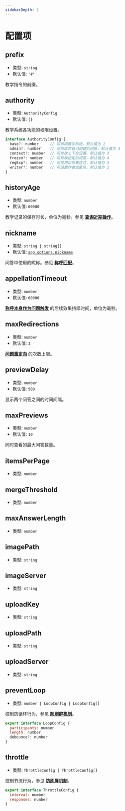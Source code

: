 ```yaml
---
sidebarDepth: 2
---
```


# 配置项

## prefix

- 类型: `string`
- 默认值: `'#'`

教学指令的前缀。

## authority

- 类型: `AuthorityConfig`
- 默认值: `{}`

教学系统各功能的权限设置。

```js
interface AuthorityConfig {
  base?: number     // 可访问教学系统，默认值为 2
  admin?: number    // 可修改非自己创建的问答，默认值为 3
  context?: number  // 可修改上下文设置，默认值为 3
  frozen?: number   // 可修改锁定的问答，默认值为 4
  regExp?: number   // 可使用正则表达式，默认值为 3
  writer?: number   // 可设置作者或匿名，默认值为 2
}
```

## historyAge

- 类型: `number`
- 默认值: `60000`

教学记录的保存时长，单位为毫秒。参见 [**查询近期操作**](./basic.md#查询近期操作)。

## nickname

- 类型: `string | string[]`
- 默认值: [`app.options.nickname`](../../api/app.md#options-nickname)

问答中使用的昵称。参见 [**称呼匹配**](./prob.md#称呼匹配)。

## appellationTimeout

- 类型: `number`
- 默认值: `60000`

[**称呼本身作为问题触发**](./prob.md#称呼本身作为问题触发) 的后续效果持续时间，单位为毫秒。

## maxRedirections

- 类型: `number`
- 默认值: `3`

[**问题重定向**](./interp.md#问题重定向) 的次数上限。

## previewDelay

- 类型: `number`
- 默认值: `500`

显示两个问答之间的时间间隔。

## maxPreviews

- 类型: `number`
- 默认值: `10`

同时查看的最大问答数量。

## itemsPerPage

- 类型: `number`

## mergeThreshold

- 类型: `number`

## maxAnswerLength

- 类型: `number`

## imagePath

- 类型: `string`

## imageServer

- 类型: `string`

## uploadKey

- 类型: `string`

## uploadPath

- 类型: `string`

## uploadServer

- 类型: `string`

## preventLoop

- 类型: `number | LoopConfig | LoopConfig[]`

控制防循环行为，参见 [**防刷屏机制**](./misc.md#防刷屏机制)。

```js
export interface LoopConfig {
  participants: number
  length: number
  debounce?: number
}
```

## throttle

- 类型: `ThrottleConfig | ThrottleConfig[]`

控制节流行为，参见 [**防刷屏机制**](./misc.md#防刷屏机制)。

```js
export interface ThrottleConfig {
  interval: number
  responses: number
}
```
